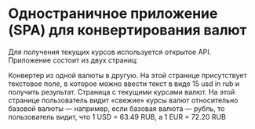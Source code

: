 # Одностраничное приложение (SPA) для конвертирования валют

Для получения текущих курсов используется открытое API.
Приложение состоит из двух страниц:

Конвертер из одной валюты в другую. На этой странице присутствует текстовое поле, в которое можно ввести текст в виде 15 usd in rub и получить результат.
Страница с текущими курсами валют. На этой странице пользователь видит «свежие» курсы валют относительно базовой валюты — например, если базовая валюта — рубль, то пользователь видит, что 1 USD = 63.49 RUB, а 1 EUR = 72.20 RUB